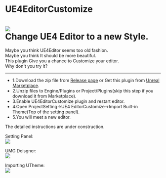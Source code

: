 # UE4EditorCustomize  
![](https://github.com/Jack-Myth/UE4EditorCustomize/blob/master/Preview/UE4EditorCustomize.jpg)  
Change UE4 Editor to a new Style.  
=====================================
Maybe you think UE4Editor seems too old fashion.  
Maybe you think It should be more beautiful.  
This plugin Give you a chance to Customize your editor.  
Why don't you try it?  
*************************************
* 1.Download the zip file from [Release page](https://github.com/Jack-Myth/UE4EditorCustomize/releases) or Get this plugin from [Unreal Marketplace](https://www.unrealengine.com/marketplace/ue4editor-customize).
* 2.Unzip files to Engine/Plugins or Project/Plugins(skip this step if you download it from Marketplace).
* 3.Enable UE4EditorCustomize plugin and restart editor.
* 4.Open ProjectSetting->UE4 EditorCustomize->Import Built-in Theme(Top of the setting panel).
* 5.You will meet a new editor.

The detailed instructions are under construction.

Setting Panel:  
![](https://github.com/Jack-Myth/UE4EditorCustomize/blob/master/Preview/Screenshot0.jpg)  

UMG Deisgner:  
![](https://github.com/Jack-Myth/UE4EditorCustomize/blob/master/Preview/UMGEditor.jpg)

Importing UTheme:  
![](https://github.com/Jack-Myth/UE4EditorCustomize/blob/master/Preview/ImportUTheme.jpg)
